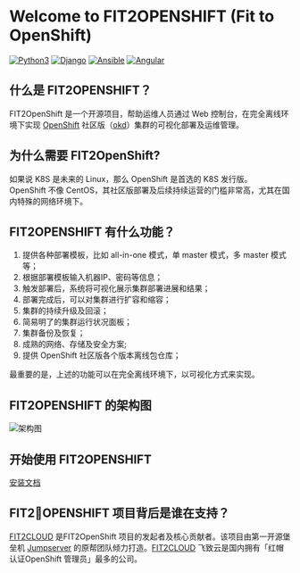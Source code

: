 # Welcome to FIT2OPENSHIFT (Fit to OpenShift)

[![Python3](https://img.shields.io/badge/python-3.6-green.svg?style=plastic)](https://www.python.org/)
[![Django](https://img.shields.io/badge/django-2.1-brightgreen.svg?style=plastic)](https://www.djangoproject.com/)
[![Ansible](https://img.shields.io/badge/ansible-2.4.2.0-blue.svg?style=plastic)](https://www.ansible.com/)
[![Angular](https://img.shields.io/badge/angular-7.0.4-red.svg?style=plastic)](https://www.angular.cn/)


## 什么是 FIT2OPENSHIFT？

FIT2OpenShift 是一个开源项目，帮助运维人员通过 Web 控制台，在完全离线环境下实现 [OpenShift](https://www.openshift.com/) 社区版（[okd](https://www.okd.io/)）集群的可视化部署及运维管理。

## 为什么需要 FIT2OpenShift? 

如果说 K8S 是未来的 Linux，那么 OpenShift 是首选的 K8S 发行版。 OpenShift 不像 CentOS，其社区版部署及后续持续运营的门槛非常高，尤其在国内特殊的网络环境下。

## FIT2OPENSHIFT 有什么功能？

1. 提供各种部署模板，比如 all-in-one 模式，单 master 模式，多 master 模式等；
2. 根据部署模板输入机器IP、密码等信息；
3. 触发部署后，系统将可视化展示集群部署进展和结果；
4. 部署完成后，可以对集群进行扩容和缩容；
5. 集群的持续升级及回滚；
6. 简易明了的集群运行状况面板；
7. 集群备份及恢复；
8. 成熟的网络、存储及安全方案;
9. 提供 OpenShift 社区版各个版本离线包仓库；

最重要的是，上述的功能可以在完全离线环境下，以可视化方式来实现。

## FIT2OPENSHIFT 的架构图

![架构图](https://raw.githubusercontent.com/fit2anything/fit2openshift/master/docs/overview.jpg)


## 开始使用 FIT2OPENSHIFT

 [安装文档](https://github.com/fit2anything/fit2openshift/blob/master/installer/README.md)



## FIT2OPENSHIFT 项目背后是谁在支持？

[FIT2CLOUD](https://www.fit2cloud.com) 是FIT2OpenShift 项目的发起者及核心贡献者。该项目由第一开源堡垒机 [Jumpserver](http://www.jumpserver.org/) 的原帮团队倾力打造。[FIT2CLOUD](https://www.fit2cloud.com) 飞致云是国内拥有「红帽认证OpenShift 管理员」最多的公司。
